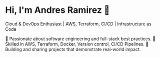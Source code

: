 # Hi, I'm Andres Ramirez 👋
Cloud & DevOps Enthusiast | AWS, Terraform, CI/CD | Infrastructure as Code

🔹 Passionate about software engineering and full-stack best practices.
🔹 Skilled in AWS, Terraform, Docker, Version control, CI/CD Pipelines.
🔹 Building and sharing projects that demonstrate real-world impact.
